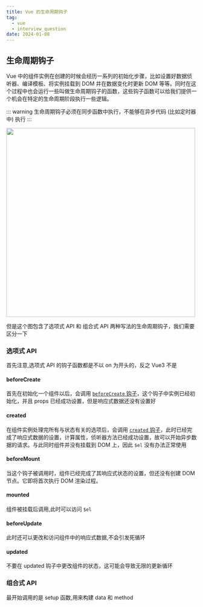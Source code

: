 ```yaml
---
title: Vue 的生命周期钩子
tag:
  - vue
  - interview_question
date: 2024-01-08
---
```


## 生命周期钩子

Vue 中的组件实例在创建的时候会经历一系列的初始化步骤，比如设置好数据侦听器、编译模板、将实例挂载到 DOM 并在数据变化时更新 DOM 等等。同时在这个过程中也会运行一些叫做生命周期钩子的函数，这些钩子函数可以给我们提供一个机会在特定的生命周期阶段执行一些逻辑。

::: warning
生命周期钩子必须在同步函数中执行，不能够在异步代码 (比如定时器中) 执行
:::

<img width='500px' src='https://cn.vuejs.org/assets/lifecycle.DLmSwRQE.png'>

但是这个图包含了选项式 API 和 组合式 API 两种写法的生命周期钩子，我们需要区分一下

### 选项式 API

首先注意,选项式 API 的钩子函数都是不以 on 为开头的，反之 Vue3 不是

#### beforeCreate

首先在初始化一个组件以后，会调用 [`beforeCreate` 钩子](https://cn.vuejs.org/api/options-lifecycle.html#beforecreate)，这个钩子中实例已经初始化，并且 props 已经成功设置，但是响应式数据还没有设置好

#### created

在组件实例处理完所有与状态有关的选项后，会调用 [`created` 钩子](https://cn.vuejs.org/api/options-lifecycle.html#created)，此时已经完成了响应式数据的设置，计算属性，侦听器方法已经成功设置，故可以开始异步数据的请求。与此同时组件并没有挂载到 DOM 上，因此 `$el` 没有办法正常使用

<!-- TODO: 需要结合 `miniVue` 代码来理解 -->

#### beforeMount

当这个钩子被调用时，组件已经完成了其响应式状态的设置，但还没有创建 DOM 节点。它即将首次执行 DOM 渲染过程。

#### mounted

组件被挂载后调用,此时可以访问 `$el`

#### beforeUpdate

此时还可以更改和访问组件中的响应式数据,不会引发死循环

#### updated

不要在 updated 钩子中更改组件的状态，这可能会导致无限的更新循环

### 组合式 API

最开始调用的是 setup 函数,用来构建 data 和 method

